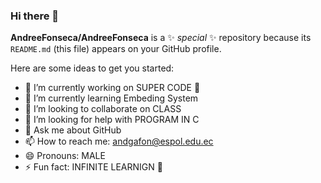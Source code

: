 ### Hi there 👋


**AndreeFonseca/AndreeFonseca** is a ✨ _special_ ✨ repository because its `README.md` (this file) appears on your GitHub profile.

Here are some ideas to get you started:

- 🔭 I’m currently working on SUPER CODE 🤖
- 🌱 I’m currently learning Embeding System
- 👻 I’m looking to collaborate on CLASS 
- 🤔 I’m looking for help with PROGRAM IN C
- 💬 Ask me about GitHub
- 📫 How to reach me: andgafon@espol.edu.ec
- 😄 Pronouns: MALE
- ⚡ Fun fact: INFINITE LEARNIGN 👾
